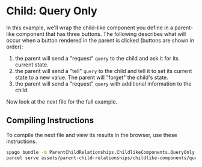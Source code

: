 # Child: Query Only

In this example, we'll wrap the child-like component you define in a parent-like component that has three buttons. The following describes what will occur when a button rendered in the parent is clicked (buttons are shown in order):
1. the parent will send a "request" `query` to the child and ask it for its current state.
2. the parent will send a "tell" `query` to the child and tell it to set its current state to a new value. The parent will "forget" the child's state.
3. the parent will send a "request" `query` with additional information to the child.

Now look at the next file for the full example.

## Compiling Instructions

To compile the next file and view its results in the browser, use these instructions.

```bash
spago bundle -m ParentChildRelationships.ChildlikeComponents.QueryOnly -t assets/parent-child-relationships/childlike-components/query-only.js
parcel serve assets/parent-child-relationships/childlike-components/query-only.html -o child-query-only--parcelified.html --open
```
